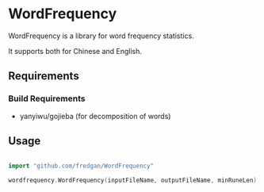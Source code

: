 # WordFrequency


WordFrequency is a library for word frequency statistics.

It supports both for Chinese and English.


## Requirements

### Build Requirements
- yanyiwu/gojieba (for decomposition of words) 

## Usage

```go

import "github.com/fredgan/WordFrequency"

wordfrequency.WordFrequency(inputFileName, outputFileName, minRuneLen)

```

